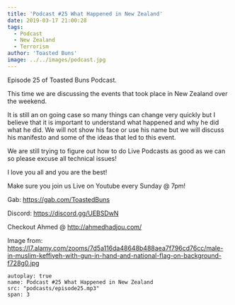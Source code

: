 ```yaml
---
title: 'Podcast #25 What Happened in New Zealand'
date: 2019-03-17 21:00:28
tags:
  - Podcast
  - New Zealand
  - Terrorism
author: 'Toasted Buns'
image: ../../images/podcast.jpg
---
```

Episode 25 of Toasted Buns Podcast.

This time we are discussing the events that took place in New Zealand over the weekend.

It is still an on going case so many things can change very quickly but I believe that it is important to understand what happened and why he did what he did. We will not show his face or use his name but we will discuss his manifesto and some of the ideas that led to this event.

We are still trying to figure out how to do Live Podcasts as good as we can so please excuse all technical issues!

I love you all and you are the best!

Make sure you join us Live on Youtube every Sunday @ 7pm!

Gab: https://gab.com/ToastedBuns

Discord: https://discord.gg/UEBSDwN

<script async src="//pagead2.googlesyndication.com/pagead/js/adsbygoogle.js"></script><ins class="adsbygoogle" style="display:block; text-align:center;"  data-ad-layout="in-article"  data-ad-format="fluid"  data-ad-client="ca-pub-2164900147810573"  data-ad-slot="8817307412"></ins><script>(adsbygoogle = window.adsbygoogle || []).push({});</script>

Checkout Ahmed @ http://ahmedhadjou.com/

Image from:
https://l7.alamy.com/zooms/7d5a116da48648b488aea7f796cd76cc/male-in-muslim-keffiyeh-with-gun-in-hand-and-national-flag-on-background-f728g0.jpg

```audio
autoplay: true
name: Podcast #25 What Happened in New Zealand
src: "podcasts/episode25.mp3"
span: 3
```
